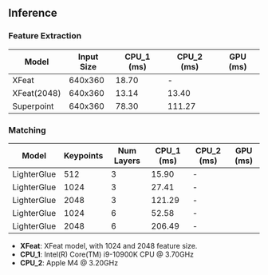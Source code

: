 ## Inference

### Feature Extraction

| Model       | Input Size | CPU_1 (ms) | CPU_2 (ms) | GPU (ms) |
|-------------|------------|------------|------------|----------|
| XFeat       | 640x360    | 18.70      | -          |          |
| XFeat(2048) | 640x360    | 13.14      | 13.40      |          |
| Superpoint  | 640x360    | 78.30      | 111.27     |          |

### Matching

| Model       | Keypoints  | Num Layers | CPU_1 (ms) | CPU_2 (ms) | GPU (ms) |
|-------------|------------|------------|------------|------------|----------|
| LighterGlue | 512        | 3          | 15.90      | -          |          |
| LighterGlue | 1024       | 3          | 27.41      | -          |          |
| LighterGlue | 2048       | 3          | 121.29     | -          |          |
| LighterGlue | 1024       | 6          | 52.58      | -          |          |
| LighterGlue | 2048       | 6          | 206.49     | -          |          |

* **XFeat**: XFeat model, with 1024 and 2048 feature size.
* **CPU_1**: Intel(R) Core(TM) i9-10900K CPU @ 3.70GHz
* **CPU_2**: Apple M4 @ 3.20GHz
